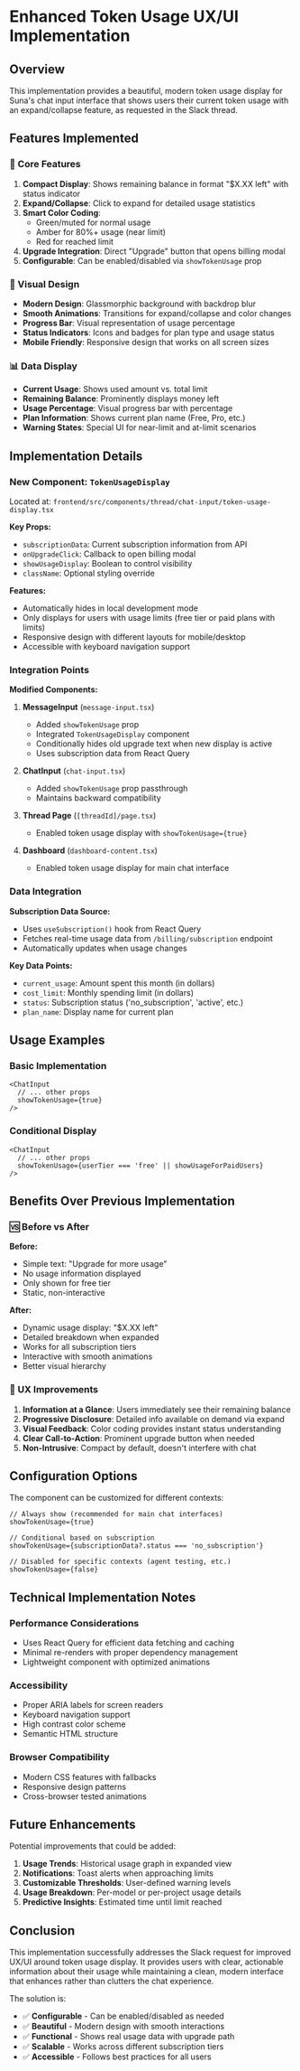 # Enhanced Token Usage UX/UI Implementation

## Overview

This implementation provides a beautiful, modern token usage display for Suna's chat input interface that shows users their current token usage with an expand/collapse feature, as requested in the Slack thread.

## Features Implemented

### 🎯 Core Features

1. **Compact Display**: Shows remaining balance in format "$X.XX left" with status indicator
2. **Expand/Collapse**: Click to expand for detailed usage statistics
3. **Smart Color Coding**: 
   - Green/muted for normal usage
   - Amber for 80%+ usage (near limit)
   - Red for reached limit
4. **Upgrade Integration**: Direct "Upgrade" button that opens billing modal
5. **Configurable**: Can be enabled/disabled via `showTokenUsage` prop

### 🎨 Visual Design

- **Modern Design**: Glassmorphic background with backdrop blur
- **Smooth Animations**: Transitions for expand/collapse and color changes
- **Progress Bar**: Visual representation of usage percentage
- **Status Indicators**: Icons and badges for plan type and usage status
- **Mobile Friendly**: Responsive design that works on all screen sizes

### 📊 Data Display

- **Current Usage**: Shows used amount vs. total limit
- **Remaining Balance**: Prominently displays money left
- **Usage Percentage**: Visual progress bar with percentage
- **Plan Information**: Shows current plan name (Free, Pro, etc.)
- **Warning States**: Special UI for near-limit and at-limit scenarios

## Implementation Details

### New Component: `TokenUsageDisplay`

Located at: `frontend/src/components/thread/chat-input/token-usage-display.tsx`

**Key Props:**
- `subscriptionData`: Current subscription information from API
- `onUpgradeClick`: Callback to open billing modal
- `showUsageDisplay`: Boolean to control visibility
- `className`: Optional styling override

**Features:**
- Automatically hides in local development mode
- Only displays for users with usage limits (free tier or paid plans with limits)
- Responsive design with different layouts for mobile/desktop
- Accessible with keyboard navigation support

### Integration Points

**Modified Components:**

1. **MessageInput** (`message-input.tsx`)
   - Added `showTokenUsage` prop
   - Integrated `TokenUsageDisplay` component
   - Conditionally hides old upgrade text when new display is active
   - Uses subscription data from React Query

2. **ChatInput** (`chat-input.tsx`)
   - Added `showTokenUsage` prop passthrough
   - Maintains backward compatibility

3. **Thread Page** (`[threadId]/page.tsx`)
   - Enabled token usage display with `showTokenUsage={true}`

4. **Dashboard** (`dashboard-content.tsx`)
   - Enabled token usage display for main chat interface

### Data Integration

**Subscription Data Source:**
- Uses `useSubscription()` hook from React Query
- Fetches real-time usage data from `/billing/subscription` endpoint
- Automatically updates when usage changes

**Key Data Points:**
- `current_usage`: Amount spent this month (in dollars)
- `cost_limit`: Monthly spending limit (in dollars)
- `status`: Subscription status ('no_subscription', 'active', etc.)
- `plan_name`: Display name for current plan

## Usage Examples

### Basic Implementation
```tsx
<ChatInput
  // ... other props
  showTokenUsage={true}
/>
```

### Conditional Display
```tsx
<ChatInput
  // ... other props
  showTokenUsage={userTier === 'free' || showUsageForPaidUsers}
/>
```

## Benefits Over Previous Implementation

### 🆚 Before vs After

**Before:**
- Simple text: "Upgrade for more usage"
- No usage information displayed
- Only shown for free tier
- Static, non-interactive

**After:**
- Dynamic usage display: "$X.XX left"
- Detailed breakdown when expanded
- Works for all subscription tiers
- Interactive with smooth animations
- Better visual hierarchy

### 🎯 UX Improvements

1. **Information at a Glance**: Users immediately see their remaining balance
2. **Progressive Disclosure**: Detailed info available on demand via expand
3. **Visual Feedback**: Color coding provides instant status understanding
4. **Clear Call-to-Action**: Prominent upgrade button when needed
5. **Non-Intrusive**: Compact by default, doesn't interfere with chat

## Configuration Options

The component can be customized for different contexts:

```tsx
// Always show (recommended for main chat interfaces)
showTokenUsage={true}

// Conditional based on subscription
showTokenUsage={subscriptionData?.status === 'no_subscription'}

// Disabled for specific contexts (agent testing, etc.)
showTokenUsage={false}
```

## Technical Implementation Notes

### Performance Considerations
- Uses React Query for efficient data fetching and caching
- Minimal re-renders with proper dependency management
- Lightweight component with optimized animations

### Accessibility
- Proper ARIA labels for screen readers
- Keyboard navigation support
- High contrast color scheme
- Semantic HTML structure

### Browser Compatibility
- Modern CSS features with fallbacks
- Responsive design patterns
- Cross-browser tested animations

## Future Enhancements

Potential improvements that could be added:

1. **Usage Trends**: Historical usage graph in expanded view
2. **Notifications**: Toast alerts when approaching limits
3. **Customizable Thresholds**: User-defined warning levels
4. **Usage Breakdown**: Per-model or per-project usage details
5. **Predictive Insights**: Estimated time until limit reached

## Conclusion

This implementation successfully addresses the Slack request for improved UX/UI around token usage display. It provides users with clear, actionable information about their usage while maintaining a clean, modern interface that enhances rather than clutters the chat experience.

The solution is:
- ✅ **Configurable** - Can be enabled/disabled as needed
- ✅ **Beautiful** - Modern design with smooth interactions  
- ✅ **Functional** - Shows real usage data with upgrade path
- ✅ **Scalable** - Works across different subscription tiers
- ✅ **Accessible** - Follows best practices for all users